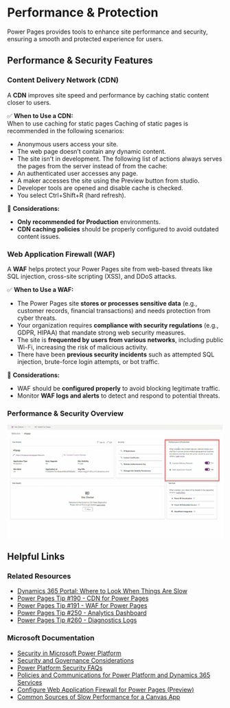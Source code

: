 # Performance & Protection  

Power Pages provides tools to enhance site performance and security, ensuring a smooth and protected experience for users.  

## Performance & Security Features  

### Content Delivery Network (CDN)  
A **CDN** improves site speed and performance by caching static content closer to users.  

✅ **When to Use a CDN:**  
When to use caching for static pages
Caching of static pages is recommended in the following scenarios:
- Anonymous users access your site.
- The web page doesn’t contain any dynamic content.
- The site isn't in development.
The following list of actions always serves the pages from the server instead of from the cache:
- An authenticated user accesses any page.
- A maker accesses the site using the Preview button from studio.
- Developer tools are opened and disable cache is checked.
- You select Ctrl+Shift+R (hard refresh).

🚨 **Considerations:**  
- **Only recommended for Production** environments.  
- **CDN caching policies** should be properly configured to avoid outdated content issues.  

### Web Application Firewall (WAF)  
A **WAF** helps protect your Power Pages site from web-based threats like SQL injection, cross-site scripting (XSS), and DDoS attacks.  

✅ **When to Use a WAF:**  
- The Power Pages site **stores or processes sensitive data** (e.g., customer records, financial transactions) and needs protection from cyber threats.  
- Your organization requires **compliance with security regulations** (e.g., GDPR, HIPAA) that mandate strong web security measures.  
- The site is **frequented by users from various networks**, including public Wi-Fi, increasing the risk of malicious activity.  
- There have been **previous security incidents** such as attempted SQL injection, brute-force login attempts, or bot traffic.  

🚨 **Considerations:**  
- WAF should be **configured properly** to avoid blocking legitimate traffic.  
- Monitor **WAF logs and alerts** to detect and respond to potential threats.  

### Performance & Security Overview  
![Performance & Protection](image-5.png)  

## Helpful Links  

### Related Resources  
- [Dynamics 365 Portal: Where to Look When Things Are Slow](https://www.engineeredcode.com/blog/...)  
- [Power Pages Tip #190 - CDN for Power Pages](https://www.youtube.com/...)  
- [Power Pages Tip #191 - WAF for Power Pages](https://www.youtube.com/...)  
- [Power Pages Tip #250 - Analytics Dashboard](https://www.youtube.com/...)  
- [Power Pages Tip #260 - Diagnostics Logs](https://www.youtube.com/...)  

### Microsoft Documentation  
- [Security in Microsoft Power Platform](https://learn.microsoft.com/...)  
- [Security and Governance Considerations](https://learn.microsoft.com/...)  
- [Power Platform Security FAQs](https://learn.microsoft.com/...)  
- [Policies and Communications for Power Platform and Dynamics 365 Services](https://learn.microsoft.com/...)  
- [Configure Web Application Firewall for Power Pages (Preview)](https://learn.microsoft.com/...)  
- [Common Sources of Slow Performance for a Canvas App](https://learn.microsoft.com/...)  
